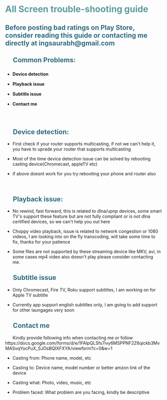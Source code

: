 <!-- #######  YAY, I AM THE SOURCE EDITOR! #########-->
<h1 style="color: #5e9ca0;">All Screen trouble-shooting guide</h1>
<h2 style="color: #2e6c80;">Before posting bad ratings on Play Store, consider reading this guide or contacting me directly at ingsaurabh@gmail.com</h2>
<h2 style="color: #2e6c80;">&nbsp; &nbsp; &nbsp;Common Problems:</h2>
<ul style="list-style: disc; font-size: 14px; line-height: 32px; font-weight: bold;">
<li style="clear: both;">Device detection</li>
<li style="clear: both;">Playback issue</li>
<li style="clear: both;">Subtitle issue<strong>&nbsp;</strong></li>
<li style="clear: both;">Contact me</li>
</ul>
<p>&nbsp;</p>
<h2 style="color: #2e6c80;">&nbsp; &nbsp; &nbsp;Device detection:</h2>
<ul style="list-style-type: disc;">
<li>
<p>First check if your router supports multicasting, if not we can't help it, you have to uprade your router that supports multicasting</p>
</li>
<li>
<p>Most of the time device detection issue can be solved by rebooting casting device(Chromecast, appleTV etc)</p>
</li>
<li>
<p>if above doesnt work for you try rebooting your phone and router also</p>
</li>
</ul>
<p>&nbsp;</p>
<h2 style="color: #2e6c80;">&nbsp; &nbsp; &nbsp;Playback issue:</h2>
<ul style="list-style-type: disc;">
<li>
<p>No rewind, fast forward, this is related to dlna/upnp devices, some smart TV's support these feature but are not fully compliant or is not dlna certified devices, so we can't help you out here&nbsp;</p>
</li>
<li>
<p>Choppy video playback, issue is related to network congestion or 1080 videos, I am looking into on the fly transcoding, will take some time to fix, thanks for your patience&nbsp;</p>
</li>
<li>
<p>Some files are not supported by these streaming device like MKV, avi, in some cases mp4 video also doesn't play please consider contacting me.</p>
</li>
</ul>
<h2 style="color: #2e6c80;">&nbsp; &nbsp; &nbsp;Subtitle issue</h2>
<ul style="list-style-type: disc;">
<li>
<p>Only Chromecast, Fire TV, Roku support subtitles, I am working on for Apple TV subtitle&nbsp;</p>
</li>
<li>
<p>Currently app support english subtitles only, I am going to add support for other laungages very soon&nbsp;</p>
</li>
</ul>
<h2 style="color: #2e6c80;">&nbsp; &nbsp; &nbsp;Contact me</h2>
<p>&nbsp; &nbsp; &nbsp; Kindly provide following info when contacting me or follow https://docs.google.com/forms/d/e/1FAIpQLSfs7ivy6MSPPNF2Z6qickb3MvMASvqYocPuX_SJOsBQIXFXYA/viewform?c=0&w=1</p>
<ul style="list-style-type: disc;">
<li>
<p>Casting from: Phone name, model, etc&nbsp;</p>
</li>
<li>
<p>Casting to: Device name, model number or better amzon&nbsp;link of the device</p>
</li>
<li>
<p>Casting what: Photo, video, music, etc</p>
</li>
<li>
<p>Problem faced: What problem are you facing, kindly be descriptive</p>
</li>
</ul>
